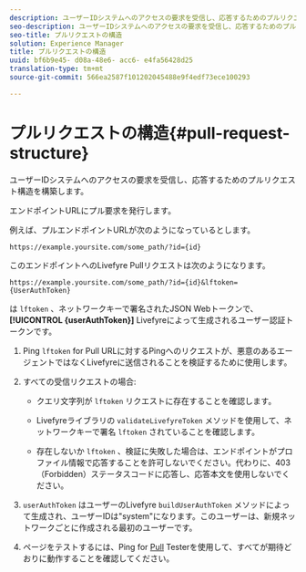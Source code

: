 ```yaml
---
description: ユーザーIDシステムへのアクセスの要求を受信し、応答するためのプルリクエスト構造を構築します。
seo-description: ユーザーIDシステムへのアクセスの要求を受信し、応答するためのプルリクエスト構造を構築します。
seo-title: プルリクエストの構造
solution: Experience Manager
title: プルリクエストの構造
uuid: bf6b9e45- d08a-48e6- acc6- e4fa56428d25
translation-type: tm+mt
source-git-commit: 566ea2587f101202045488e9f4edf73ece100293

---
```



# プルリクエストの構造{#pull-request-structure}

ユーザーIDシステムへのアクセスの要求を受信し、応答するためのプルリクエスト構造を構築します。

エンドポイントURLにプル要求を発行します。

例えば、プルエンドポイントURLが次のようになっているとします。

```
https://example.yoursite.com/some_path/?id={id}
```

このエンドポイントへのLivefyre Pullリクエストは次のようになります。

```
https://example.yoursite.com/some_path/?id={id}&lftoken={UserAuthToken}
```

は `lftoken` 、ネットワークキーで署名されたJSON Webトークンで、 **[!UICONTROL {userAuthToken}]** Livefyreによって生成されるユーザー認証トークンです。

1. Ping `lftoken` for Pull URLに対するPingへのリクエストが、悪意のあるエージェントではなくLivefyreに送信されることを検証するために使用します。
1. すべての受信リクエストの場合:

   * クエリ文字列が `lftoken` リクエストに存在することを確認します。
   * Livefyreライブラリの `validateLivefyreToken` メソッドを使用して、ネットワークキーで署名 `lftoken` されていることを確認します。

   * 存在しないか `lftoken` 、検証に失敗した場合は、エンドポイントがプロファイル情報で応答することを許可しないでください。代わりに、403（Forbidden）ステータスコードに応答し、応答本文を使用しないでください。

1. `userAuthToken` はユーザーのLivefyre `buildUserAuthToken` メソッドによって生成され、ユーザーIDは"system"になります。このユーザーは、新規ネットワークごとに作成される最初のユーザーです。
1. ページをテストするには、Ping for [Pull](https://livefyre-p4p-wizard.herokuapp.com/home) Testerを使用して、すべてが期待どおりに動作することを確認してください。
